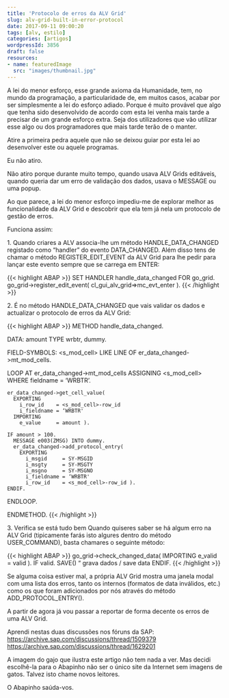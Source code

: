 ```yaml
---
title: 'Protocolo de erros da ALV Grid'
slug: alv-grid-built-in-error-protocol
date: 2017-09-11 09:00:20
tags: [alv, estilo]
categories: [artigos]
wordpressId: 3856
draft: false
resources:
- name: featuredImage
  src: "images/thumbnail.jpg"
---
```

A lei do menor esforço, esse grande axioma da Humanidade, tem, no mundo da programação, a particularidade de, em muitos casos, acabar por ser simplesmente a lei do esforço adiado. Porque é muito provável que algo que tenha sido desenvolvido de acordo com esta lei venha mais tarde a precisar de um grande esforço extra. Seja dos utilizadores que vão utilizar esse algo ou dos programadores que mais tarde terão de o manter.

Atire a primeira pedra aquele que não se deixou guiar por esta lei ao desenvolver este ou aquele programas.

Eu não atiro.

<!--more-->

Não atiro porque durante muito tempo, quando usava ALV Grids editáveis, quando queria dar um erro de validação dos dados, usava o MESSAGE ou uma popup.

Ao que parece, a lei do menor esforço impediu-me de explorar melhor as funcionalidade da ALV Grid e descobrir que ela tem já nela um protocolo de gestão de erros.

Funciona assim:

1\. Quando criares a ALV associa-lhe um método HANDLE_DATA_CHANGED registado como “handler” do evento DATA_CHANGED. Além disso tens de chamar o método REGISTER_EDIT_EVENT da ALV Grid para lhe pedir para lançar este evento sempre que se carrega em ENTER:

{{< highlight ABAP >}}
  SET HANDLER handle_data_changed FOR go_grid.
  go_grid->register_edit_event( cl_gui_alv_grid=>mc_evt_enter ).
{{< /highlight >}}

2\. É no método HANDLE_DATA_CHANGED que vais validar os dados e actualizar o protocolo de erros da ALV Grid:

{{< highlight ABAP >}}
METHOD handle_data_changed.

  DATA: amount TYPE wrbtr,
        dummy.

  FIELD-SYMBOLS: <s_mod_cell> LIKE LINE OF er_data_changed->mt_mod_cells.

  LOOP AT er_data_changed->mt_mod_cells
    ASSIGNING <s_mod_cell>
    WHERE fieldname = ‘WRBTR’.

    er_data_changed->get_cell_value(
      EXPORTING
        i_row_id    = <s_mod_cell>-row_id
        i_fieldname = ‘WRBTR'
      IMPORTING
        e_value     = amount ).

    IF amount > 100.
      MESSAGE e003(ZMSG) INTO dummy.
      er_data_changed->add_protocol_entry(
        EXPORTING
          i_msgid     = SY-MSGID
          i_msgty     = SY-MSGTY
          i_msgno     = SY-MSGNO
          i_fieldname = ‘WRBTR'
          i_row_id    = <s_mod_cell>-row_id ).
    ENDIF.

  ENDLOOP.

ENDMETHOD.
{{< /highlight >}}

3\. Verifica se está tudo bem
Quando quiseres saber se há algum erro na ALV Grid (tipicamente farás isto algures dentro do método USER_COMMAND), basta chamares o seguinte método:


{{< highlight ABAP >}}
go_grid->check_changed_data( IMPORTING e_valid = valid ).
IF valid.
  SAVE() “ grava dados / save data
ENDIF.
{{< /highlight >}}

Se alguma coisa estiver mal, a própria ALV Grid mostra uma janela modal com uma lista dos erros, tanto os internos (formatos de data inválidos, etc.) como os que foram adicionados por nós através do método ADD_PROTOCOL_ENTRY().

A partir de agora já vou passar a reportar de forma decente os erros de uma ALV Grid.

Aprendi nestas duas discussões nos fóruns da SAP:
<https://archive.sap.com/discussions/thread/1509379>
<https://archive.sap.com/discussions/thread/1629201>

A imagem do gajo que ilustra este artigo não tem nada a ver. Mas decidi escolhê-la para o Abapinho não ser o único site da Internet sem imagens de gatos. Talvez isto chame novos leitores.

O Abapinho saúda-vos.
